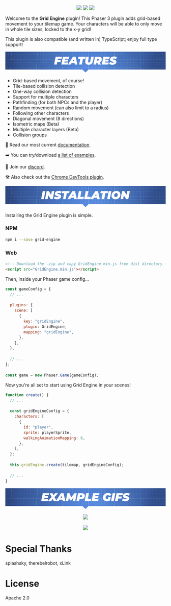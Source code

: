 <p align="center">
    <img src="https://img.shields.io/github/v/release/Annoraaq/grid-engine?style=for-the-badge&color=brightgreen">
    <img src="https://img.shields.io/github/stars/Annoraaq/grid-engine?style=for-the-badge&color=yellow">
    <img src="https://img.shields.io/badge/made%20with-TypeScript-blue?style=for-the-badge">
</p>

Welcome to the **Grid Engine** plugin! This Phaser 3 plugin adds grid-based movement to your tilemap game. Your characters will be able to only move in whole tile sizes, locked to the x-y grid!

This plugin is also compatible (and written in) TypeScript; enjoy full type support!

<p align="center">
    <img src="https://github.com/Annoraaq/grid-engine/raw/master/images/features-label.png" alt="Features" />
</p>

- Grid-based movement, of course!
- Tile-based collision detection
- One-way collision detection
- Support for multiple characters
- Pathfinding (for both NPCs and the player)
- Random movement (can also limit to a radius)
- Following other characters
- Diagonal movement (8 directions)
- Isometric maps (Beta)
- Multiple character layers (Beta)
- Collision groups

📖 Read our most current [documentation](https://annoraaq.github.io/grid-engine/).

➡️ You can try/download [a list of examples](https://annoraaq.github.io/grid-engine/examples/).

👾 Join our [discord](https://discord.gg/PEg2Y3qD).

🛠 Also check out the [Chrome DevTools plugin](https://github.com/zewa666/grid-engine-devtools).

<p align="center">
    <img src="https://github.com/Annoraaq/grid-engine/raw/master/images/installation-label.png" alt="Installation" />
</p>

Installing the Grid Engine plugin is simple.

### NPM

```bash
npm i --save grid-engine
```

### Web

```html
<!-- Download the .zip and copy GridEngine.min.js from dist directory -->
<script src="GridEngine.min.js"></script>
```

Then, inside your Phaser game config...

```javascript
const gameConfig = {
  // ...

  plugins: {
    scene: [
      {
        key: "gridEngine",
        plugin: GridEngine,
        mapping: "gridEngine",
      },
    ],
  },

  // ...
};

const game = new Phaser.Game(gameConfig);
```

Now you're all set to start using Grid Engine in your scenes!

```javascript
function create() {
  // ...

  const gridEngineConfig = {
    characters: [
      {
        id: "player",
        sprite: playerSprite,
        walkingAnimationMapping: 6,
      },
    ],
  };

  this.gridEngine.create(tilemap, gridEngineConfig);

  // ...
}
```

<p align="center">
    <img src="https://github.com/Annoraaq/grid-engine/raw/master/images/gifs-label.png" alt="Example GIFs" />
</p>
<p align="center">
    <img src="https://github.com/Annoraaq/grid-engine/raw/master/images/movement.gif" />
</p>

<p align="center">
    <img src="https://github.com/Annoraaq/grid-engine/raw/master/images/radius-movement.gif" />
</p>

# Special Thanks

splashsky, therebelrobot, xLink

# License

Apache 2.0
